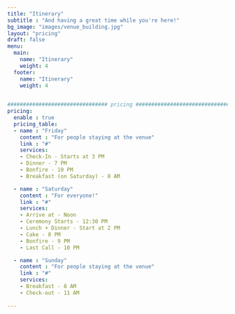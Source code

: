 ```yaml
---
title: "Itinerary"
subtitle : "And having a great time while you're here!"
bg_image: "images/venue_building.jpg"
layout: "pricing"
draft: false
menu:
  main:
    name: "Itinerary"
    weight: 4
  footer:
    name: "Itinerary"
    weight: 4
    

################################ pricing ################################
pricing:
  enable : true
  pricing_table:
  - name : "Friday"
    content : "For people staying at the venue"
    link : "#"
    services:
    - Check-In - Starts at 3 PM
    - Dinner - 7 PM
    - Bonfire - 10 PM
    - Breakfast (on Saturday) - 8 AM

  - name : "Saturday"
    content : "For everyone!"
    link : "#"
    services:
    - Arrive at - Noon 
    - Ceremony Starts - 12:30 PM
    - Lunch + Dinner - Start at 2 PM
    - Cake - 8 PM
    - Bonfire - 9 PM
    - Last Call - 10 PM

  - name : "Sunday"
    content : "For people staying at the venue"
    link : "#"
    services:
    - Breakfast - 8 AM
    - Check-out - 11 AM
    
---
```

